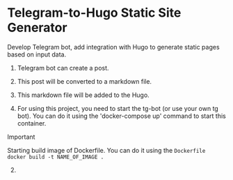 # Telegram-to-Hugo Static Site Generator
Develop Telegram bot, add integration with Hugo to generate static pages based on input data.
1. Telegram bot can create a post.
2. This post will be converted to a markdown file.
3. This markdown file will be added to the Hugo.


1. For using this project, you need to start the tg-bot (or use your own tg bot). You can do it using the 'docker-compose up' command to start this container.
> [!IMPORTANT]
> Starting build image of Dockerfile. You can do it using the ```Dockerfile docker build -t NAME_OF_IMAGE .```
2. 